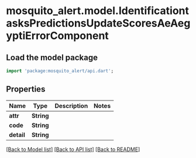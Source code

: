 # mosquito_alert.model.IdentificationtasksPredictionsUpdateScoresAeAegyptiErrorComponent

## Load the model package
```dart
import 'package:mosquito_alert/api.dart';
```

## Properties
Name | Type | Description | Notes
------------ | ------------- | ------------- | -------------
**attr** | **String** |  | 
**code** | **String** |  | 
**detail** | **String** |  | 

[[Back to Model list]](../README.md#documentation-for-models) [[Back to API list]](../README.md#documentation-for-api-endpoints) [[Back to README]](../README.md)


